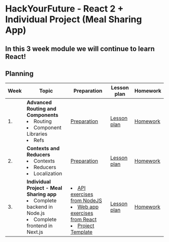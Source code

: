 # HackYourFuture - React 2 + Individual Project (Meal Sharing App)

## In this 3 week module we will continue to learn React!

## Planning

| Week | Topic                                                                                                                | Preparation                         | Lesson plan                         | Homework                      |
| ---- | -------------------------------------------------------------------------------------------------------------------- | ----------------------------------- | ----------------------------------- | ----------------------------- |
| 1.   | **Advanced Routing and Components** <br> <li> Routing <br> <li> Component Libraries <li> Refs                                                                    | [Preparation](week1/preparation.md) | [Lesson plan](week1/lesson-plan.md) | [Homework](week1/homework.md) |
| 2.   | **Contexts and Reducers** <br> <li> Contexts <li> Reducers <li> Localization | [Preparation](week2/preparation.md) | [Lesson plan](week2/lesson-plan.md) | [Homework](week2/homework.md) |
| 3.   | **Individual Project - Meal Sharing app** <br> <li> Complete backend in Node.js <br> <li> Complete frontend in Next.js | <br> <li>  [API exercises from NodeJS](./Meal-sharing/homework.md#nodejs) <br> <li> [Web app exercises from React](./Meal-sharing/homework.md#react-1)  <li>  [Project Template](https://github.com/HackYourFuture-CPH/hyf-project-template) <br> | [Lesson plan](./Meal-sharing/homework.md#meal-sharing-session) | [Homework](./Meal-sharing/homework.md) | 
